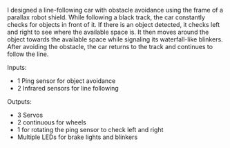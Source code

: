 I designed a line-following car with obstacle avoidance using the frame of a parallax robot shield. 
While following a black track, the car constantly checks for objects in front of it. 
If there is an object detected, it checks left and right to see where the available space is. 
It then moves around the object towards the available space while signaling its waterfall-like blinkers. 
After avoiding the obstacle, the car returns to the track and continues to follow the line.


Inputs:
- 1 Ping sensor for object avoidance
- 2 Infrared sensors for line following

Outputs:
- 3 Servos
- 2 continuous for wheels
- 1 for rotating the ping sensor to check left and right
- Multiple LEDs for brake lights and blinkers


